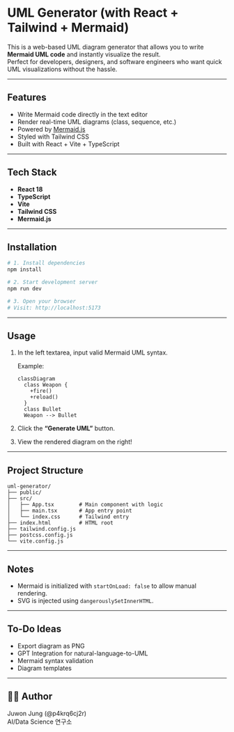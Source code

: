# UML Generator (with React + Tailwind + Mermaid)

This is a web-based UML diagram generator that allows you to write **Mermaid UML code** and instantly visualize the result.  
Perfect for developers, designers, and software engineers who want quick UML visualizations without the hassle.

---

## Features

- Write Mermaid code directly in the text editor
- Render real-time UML diagrams (class, sequence, etc.)
- Powered by [Mermaid.js](https://mermaid.js.org)
- Styled with Tailwind CSS
- Built with React + Vite + TypeScript

---

## Tech Stack

- **React 18**
- **TypeScript**
- **Vite**
- **Tailwind CSS**
- **Mermaid.js**

---

## Installation

```bash
# 1. Install dependencies
npm install

# 2. Start development server
npm run dev

# 3. Open your browser
# Visit: http://localhost:5173
```

---

## Usage

1. In the left textarea, input valid Mermaid UML syntax.

   Example:
   ```mermaid
   classDiagram
     class Weapon {
       +fire()
       +reload()
     }
     class Bullet
     Weapon --> Bullet
   ```

2. Click the **“Generate UML”** button.

3. View the rendered diagram on the right!

---

## Project Structure

```
uml-generator/
├── public/
├── src/
│   ├── App.tsx        # Main component with logic
│   ├── main.tsx       # App entry point
│   └── index.css      # Tailwind entry
├── index.html         # HTML root
├── tailwind.config.js
├── postcss.config.js
└── vite.config.js
```

---

## Notes

- Mermaid is initialized with `startOnLoad: false` to allow manual rendering.
- SVG is injected using `dangerouslySetInnerHTML`.

---

## To-Do Ideas

- Export diagram as PNG
- GPT Integration for natural-language-to-UML
- Mermaid syntax validation
- Diagram templates

---

## 👨‍💻 Author

Juwon Jung (@p4krq6cj2r)  
AI/Data Science 연구소
